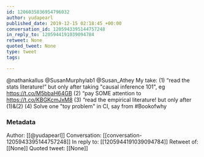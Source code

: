 ```yaml
---
id: 1206035836954796032
author: yudapearl
published_date: 2019-12-15 02:18:45 +00:00
conversation_id: 1205943395144757248
in_reply_to: 1205944191039094784
retweet: None
quoted_tweet: None
type: tweet
tags:

---
```


@nathankallus @SusanMurphylab1 @Susan_Athey My take: (1) “read the stats literature!” but only after taking "causal inference 101", eg https://t.co/M5bbaH64GB
(2) “pay SOME attention to https://t.co/KBGKcmJxM8
(3) “read the empirical literature! but only after (1)&amp;(2)
(4) Solve one "toy problem" in CI, say from #Bookofwhy

### Metadata

Author: [[@yudapearl]]
Conversation: [[conversation-1205943395144757248]]
In reply to: [[1205944191039094784]]
Retweet of: [[None]]
Quoted tweet: [[None]]

